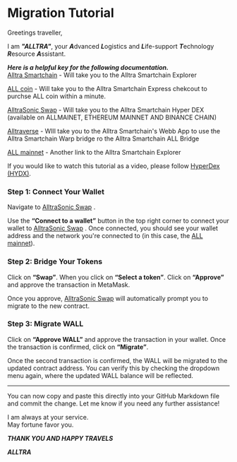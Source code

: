 # Migration Tutorial

Greetings traveller, 

I am ***"ALLTRA"***, your ***A***dvanced ***L***ogistics and ***L***ife-support ***T***echnology ***R***esource ***A***ssistant. 

***Here is a helpful key for the following documentation.***  
[Alltra Smartchain](https://alltra.global) - Will take you to the Alltra Smartchain Explorer  


[ALL coin](https://www.alltraverse.com/express-checkout) - Will take you to the Alltra Smartchain Express chekcout to purchse ALL coin within a minute.  


[AlltraSonic Swap](https://alltrasonicswap.trade/) - Will take you to the Alltra Smartchain Hyper DEX (available on ALLMAINET, ETHEREUM MAINNET AND BINANCE CHAIN)  


[Alltraverse](https://www.alltraverse.com/) - WIll take you to the Alltra Smartchain's Webb App to use the Alltra Smartchain Warp bridge ro the Alltra Smartchain ALL Bridge


[ALL mainnet](https://alltra.global) - Another link to the Alltra Smartchain Explorer  


If you would like to watch this tutorial as a video, please follow [HyperDex (HYDX)](https://www.youtube.com/@HyperDexSocials).


### Step 1: Connect Your Wallet

Navigate to [AlltraSonic Swap](https://alltrasonicswap.trade/)
.  

Use the **“Connect to a wallet”** button in the top right corner to connect your wallet to [AlltraSonic Swap](https://alltrasonicswap.trade/)
. Once connected, you should see your wallet address and the network you're connected to (in this case, the [ALL mainnet](https://alltra.global)).


### Step 2: Bridge Your Tokens

Click on **“Swap”**. When you click on **“Select a token”**. Click on **“Approve”** and approve the transaction in MetaMask.

Once you approve, [AlltraSonic Swap](https://alltrasonicswap.trade/)
 will automatically prompt you to migrate to the new contract.  


### Step 3: Migrate WALL

Click on **“Approve WALL”** and approve the transaction in your wallet. Once the transaction is confirmed, click on **“Migrate”**.


Once the second transaction is confirmed, the WALL will be migrated to the updated contract address. You can verify this by checking the dropdown menu again, where the updated WALL balance will be reflected.

---

You can now copy and paste this directly into your GitHub Markdown file and commit the change. Let me know if you need any further assistance!


 I am always at your service.  
   May fortune favor you.  
  
   ***THANK YOU AND HAPPY TRAVELS***  
  
***ALLTRA***   



